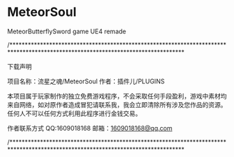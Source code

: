 # MeteorSoul
 MeteorButterflySword game UE4 remade

/*********************************************************************************************************************************

下载声明

项目名称：流星之魂/MeteorSoul
作者：插件儿/PLUGINS

本项目属于玩家制作的独立免费游戏程序，不会采取任何手段盈利，游戏中素材均来自网络，如对原作者造成冒犯请联系我，我会立即清除所有涉及您作品的资源。
任何人不可以任何方式利用此程序进行金钱交易。

作者联系方式
QQ:1609018168
邮箱：1609018168@qq.com

/*********************************************************************************************************************************